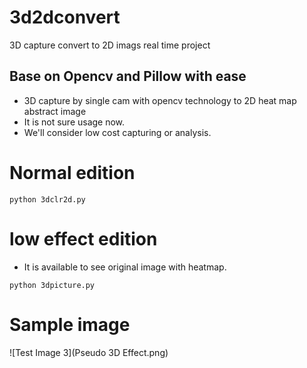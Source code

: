 # 3d2dconvert
3D capture convert to 2D imags real time project

## Base on Opencv and Pillow with ease
- 3D capture by single cam with opencv technology to 2D heat map abstract image
- It is not sure usage now.
- We'll consider low cost capturing or analysis.

# Normal edition
```
python 3dclr2d.py
```

# low effect edition 
- It is available to see original image with heatmap.

```
python 3dpicture.py

```

# Sample image
![Test Image 3](Pseudo 3D Effect.png)
